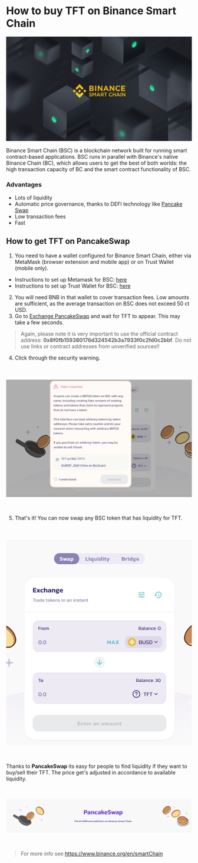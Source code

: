 # How to buy TFT on Binance Smart Chain

![](img/binance_smart_chain.png)

Binance Smart Chain (BSC) is a blockchain network built for running smart contract-based applications. BSC runs in parallel with Binance's native Binance Chain (BC), which allows users to get the best of both worlds: the high transaction capacity of BC and the smart contract functionality of BSC.

### Advantages

- Lots of liquidity
- Automatic price governance, thanks to DEFI technology like [Pancake Swap](https://pancakeswap.finance/)
- Low transaction fees
- Fast

## ​​​​​How to get TFT on PancakeSwap

1. You need to have a wallet configured for Binance Smart Chain, either via MetaMask (browser extension and mobile app) or on Trust Wallet (mobile only).
- Instructions to set up Metamask for BSC: [here](tft_bsc_metamask)
- Instructions to set up Trust Wallet for BSC: [here](tft_bsc_trustwallet)
2. You will need BNB in that wallet to cover transaction fees. Low amounts are sufficient, as the average transaction on BSC does not exceed 50 ct USD.
3. Go to [Exchange PancakeSwap](https://exchange.pancakeswap.finance/#/swap?outputCurrency=0x8f0fb159380176d324542b3a7933f0c2fd0c2bbf) and wait for TFT to appear. This may take a few seconds.
> Again, please note it is very important to use the official contract address: **0x8f0fb159380176d324542b3a7933f0c2fd0c2bbf**. Do not use links or contract addresses from unverified sources!!
4. Click through the security warning.

<br/>

![security](img/security_warning.png)

<br/>

5. That's it! You can now swap any BSC token that has liquidity for TFT.

<br/>

![exchange](img/exchange.png)

<br/>

Thanks to **PancakeSwap** its easy for people to find liquidity if they want to buy/sell their TFT.
The price get's adjusted in accordance to available liquidity.

<br/>

![](img/pancakeswap.png)

<br/>

> For more info see https://www.binance.org/en/smartChain
